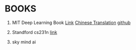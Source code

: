 # BOOKS

1. MIT Deep Learning Book [Link](http://www.deeplearningbook.org/) [Chinese Translation](https://github.com/exacity/deeplearningbook-chinese) [github](https://github.com/daviddao/deep-learning-book)

2. Standford cs231n [link](http://cs231n.github.io/) 

3. sky mind ai [](https://skymind.ai/wiki)
